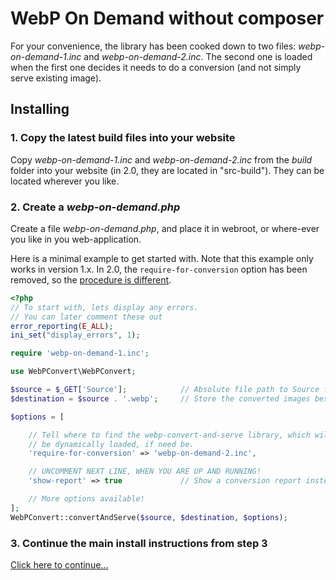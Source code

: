 # WebP On Demand without composer

For your convenience, the library has been cooked down to two files: *webp-on-demand-1.inc* and *webp-on-demand-2.inc*. The second one is loaded when the first one decides it needs to do a conversion (and not simply serve existing image).

## Installing

### 1. Copy the latest build files into your website
Copy *webp-on-demand-1.inc* and *webp-on-demand-2.inc* from the *build* folder into your website (in 2.0, they are located in "src-build"). They can be located wherever you like.

### 2. Create a *webp-on-demand.php*

Create a file *webp-on-demand.php*, and place it in webroot, or where-ever you like in you web-application.

Here is a minimal example to get started with. Note that this example only works in version 1.x. In 2.0, the `require-for-conversion` option has been removed, so the [procedure is different](https://github.com/rosell-dk/webp-convert/blob/master/docs/v2.0/webp-on-demand/without-composer.md).

```php
<?php
// To start with, lets display any errors.
// You can later comment these out
error_reporting(E_ALL);
ini_set("display_errors", 1);

require 'webp-on-demand-1.inc';

use WebPConvert\WebPConvert;

$source = $_GET['Source'];            // Absolute file path to Source file. Comes from the .htaccess
$destination = $source . '.webp';     // Store the converted images besides the original images (other options are available!)

$options = [

    // Tell where to find the webp-convert-and-serve library, which will
    // be dynamically loaded, if need be.
    'require-for-conversion' => 'webp-on-demand-2.inc',

    // UNCOMMENT NEXT LINE, WHEN YOU ARE UP AND RUNNING!
    'show-report' => true             // Show a conversion report instead of serving the converted image.

    // More options available!
];
WebPConvert::convertAndServe($source, $destination, $options);
```

### 3. Continue the main install instructions from step 3
[Click here to continue...](https://github.com/rosell-dk/webp-on-demand#3-add-redirect-rules)
